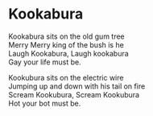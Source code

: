 # Kookabura

Kookabura sits on the old gum tree  
Merry Merry king of the bush is he  
Laugh Kookabura, Laugh kookabura  
Gay your life must be.

Kookubura sits on the electric wire  
Jumping up and down with his tail on fire  
Scream Kookubura, Scream Kookubura  
Hot your bot must be.